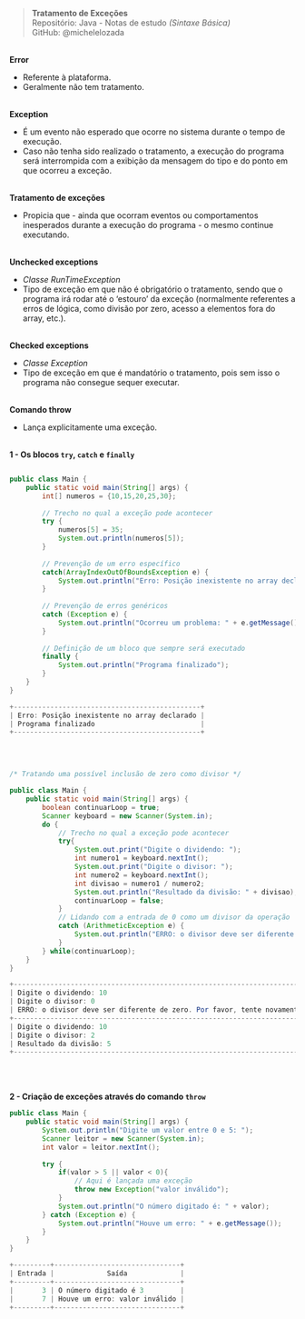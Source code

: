 > **Tratamento de Exceções**  
> Repositório: Java - Notas de estudo *(Sintaxe Básica)*     
> GitHub: @michelelozada
&nbsp;
     
&nbsp;      
**Error**  
 - Referente à plataforma.    
 - Geralmente não tem tratamento.  
&nbsp;

**Exception**  
 - É um evento não esperado que ocorre no sistema durante o tempo de execução.      
 - Caso não tenha sido realizado o tratamento, a execução do programa será interrompida com a exibição da mensagem do tipo e do ponto em que ocorreu a exceção.    
 &nbsp;

**Tratamento de exceções**    
 - Propicia que - ainda que ocorram eventos ou comportamentos inesperados durante a execução do programa - o mesmo continue executando.  
&nbsp;

**Unchecked exceptions**
 - *Classe RunTimeException* 
 - Tipo de exceção em que não é obrigatório o tratamento, sendo que o programa irá rodar até o ‘estouro’ da exceção (normalmente referentes a erros de lógica, como divisão por zero, acesso a elementos fora do array, etc.).    
&nbsp;

**Checked exceptions**  
 - *Classe Exception*  
 - Tipo de exceção em que é mandatório o tratamento, pois sem isso o programa não consegue sequer executar.  
&nbsp;

**Comando throw**    
 - Lança explicitamente uma exceção.
    
&nbsp;   
**1 - Os blocos `try`, `catch` e `finally`**
```java

public class Main {
	public static void main(String[] args) {
		int[] numeros = {10,15,20,25,30};
			
		// Trecho no qual a exceção pode acontecer
		try {
			numeros[5] = 35;
			System.out.println(numeros[5]);
		} 
		
		// Prevenção de um erro específico
		catch(ArrayIndexOutOfBoundsException e) {
			System.out.println("Erro: Posição inexistente no array declarado");
		} 
		
		// Prevenção de erros genéricos
		catch (Exception e) {
			System.out.println("Ocorreu um problema: " + e.getMessage());
		}
		
		// Definição de um bloco que sempre será executado
		finally {
			System.out.println("Programa finalizado");
		}
	}
}

+----------------------------------------------+
| Erro: Posição inexistente no array declarado |
| Programa finalizado                          |
+----------------------------------------------+

```
&nbsp;    

```java

/* Tratando uma possível inclusão de zero como divisor */

public class Main {
	public static void main(String[] args) {
		boolean continuarLoop = true;
        Scanner keyboard = new Scanner(System.in);
        do {
            // Trecho no qual a exceção pode acontecer
	        try{
				System.out.print("Digite o dividendo: ");
				int numero1 = keyboard.nextInt();
				System.out.print("Digite o divisor: ");
				int numero2 = keyboard.nextInt();
				int divisao = numero1 / numero2;
				System.out.println("Resultado da divisão: " + divisao);
				continuarLoop = false;
	        } 	        
	        // Lidando com a entrada de 0 como um divisor da operação
	        catch (ArithmeticException e) {
				System.out.println("ERRO: o divisor deve ser diferente de zero. Por favor, tente novamente.\n");
			}
        } while(continuarLoop);      	
    }
}  

+-------------------------------------------------------------------------+
| Digite o dividendo: 10                                                  |
| Digite o divisor: 0                                                     |
| ERRO: o divisor deve ser diferente de zero. Por favor, tente novamente. |
+-------------------------------------------------------------------------+
| Digite o dividendo: 10                                                  |
| Digite o divisor: 2                                                     |
| Resultado da divisão: 5                                                 |
+-------------------------------------------------------------------------+
```
&nbsp;
     
&nbsp;    
**2 - Criação de exceções através do comando `throw`**
```java 
public class Main {
	public static void main(String[] args) {
		System.out.println("Digite um valor entre 0 e 5: ");
		Scanner leitor = new Scanner(System.in);
		int valor = leitor.nextInt();
		
		try {
			if(valor > 5 || valor < 0){
				// Aqui é lançada uma exceção 
				throw new Exception("valor inválido");
			}
			System.out.println("O número digitado é: " + valor);
		} catch (Exception e) {
			System.out.println("Houve um erro: " + e.getMessage());
		}
	}
}

+---------+-------------------------------+
| Entrada |             Saída             |
+---------+-------------------------------+
|       3 | O número digitado é 3         |
|       7 | Houve um erro: valor inválido |
+---------+-------------------------------+
```